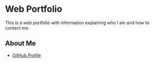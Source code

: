 # Web Portfolio
This is a web portfolio with information explaining who I am and how to contact me.

## About Me
* [GitHub Profile](https://github.com/louisemacd) 
